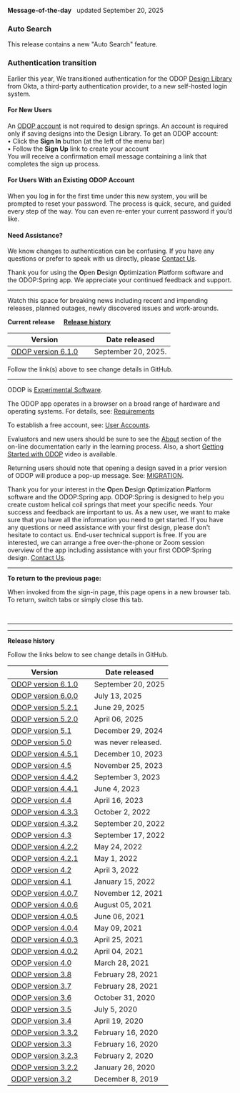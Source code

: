 **Message-of-the-day** &nbsp; updated September 20, 2025  

### Auto Search
This release contains a new "Auto Search" feature. 

### Authentication transition 
Earlier this year, We transitioned authentication for the ODOP 
[Design Library](http://odop.springdesignsoftware.org/docs/Help/terminology.html#designLib) 
from Okta, a third-party authentication provider, to a new self-hosted login system.  
#### For New Users 
An [ODOP account](http://odop.springdesignsoftware.org/docs/About/userAccounts.html) is not required to design springs. 
An account is required only if saving designs into the Design Library. 
To get an ODOP account:  
• Click the **Sign In** button  (at the left of the menu bar)  
• Follow the **Sign Up** link to create your account  
You will receive a confirmation email message containing a link that completes the sign up process.  
#### For Users With an Existing ODOP Account
When you log in for the first time under this new system, you will be prompted to reset your password. 
The process is quick, secure, and guided every step of the way. 
You can even re-enter your current password if you’d like.  
#### Need Assistance? 
We know changes to authentication can be confusing. If you have any questions or prefer to speak with us directly, 
please [Contact Us](http://odop.springdesignsoftware.org/docs/About/ContactUs.html).  

Thank you for using the **O**pen **D**esign **O**ptimization **P**latform software and the ODOP:Spring app. 
We appreciate your continued feedback and support.  
___

Watch this space for breaking news 
including recent and impending releases, planned outages, newly discovered issues and work-arounds.  

**Current release** &nbsp; &nbsp; **[Release history](messageOfTheDay.html#RelHist)**

Version  | &nbsp; | Date released  
---      | ---    | ---  
[ODOP version 6.1.0](https://github.com/thegrumpys/odop/milestone/71?closed=1)   | &nbsp; | September 20, 2025.  

Follow the link(s) above to see change details in GitHub.  

___

ODOP is [Experimental Software](http://odop.springdesignsoftware.org/docs/About/experimental.html).  

The ODOP app operates in a browser on a broad range of hardware and operating systems. 
For details, see: [Requirements](http://odop.springdesignsoftware.org/docs/About/requirements.html) 

To establish a free account, see: [User Accounts](http://odop.springdesignsoftware.org/docs/About/userAccounts.html). 

Evaluators and new users should be sure to see the [About](http://odop.springdesignsoftware.org/docs/About/index.html) section 
of the on-line documentation early in the learning process. 
Also, a short [Getting Started with ODOP](https://www.youtube.com/watch?v=JS-8Z1Ct0aI) video is available.

Returning users should note that opening a design saved in a prior version of ODOP will produce a pop-up message.
See: [MIGRATION](http://odop.springdesignsoftware.org/docs/Help/terminology.html#migration). 

Thank you for your interest in the **O**pen **D**esign **O**ptimization **P**latform software and the ODOP:Spring app. 
ODOP:Spring is designed to help you create custom helical coil springs that meet your specific needs. 
Your success and feedback are important to us. 
As a new user, we want to make sure that you have all the information you need to get started. 
If you have any questions or need assistance with your first design, please don't hesitate to contact us. 
End-user technical support is free. 
If you are interested, we can arrange a free over-the-phone or Zoom session overview of the app including assistance with your first ODOP:Spring design.
[Contact Us](http://odop.springdesignsoftware.org/docs/About/ContactUs.html).   

___

**To return to the previous page:**  

When invoked from the sign-in page, 
this page opens in a new browser tab.
To return, switch tabs or simply close this tab.
 
 &nbsp;   
 
___

<a id="RelHist"></a>  
___

**Release history**  

Follow the links below to see change details in GitHub.  

Version  | &nbsp; | Date released  
---      | ---    | ---  
[ODOP version 6.1.0](https://github.com/thegrumpys/odop/milestone/71?closed=1) | &nbsp; | September 20, 2025  
[ODOP version 6.0.0](https://github.com/thegrumpys/odop/milestone/74?closed=1) | &nbsp; | July 13, 2025  
[ODOP version 5.2.1](https://github.com/thegrumpys/odop/milestone/76?closed=1) | &nbsp; | June 29, 2025  
[ODOP version 5.2.0](https://github.com/thegrumpys/odop/milestone/73?closed=1) | &nbsp; | April 06, 2025  
[ODOP version 5.1](https://github.com/thegrumpys/odop/milestone/75?closed=1)   | &nbsp; | December 29, 2024  
[ODOP version 5.0](https://github.com/thegrumpys/odop/milestone/58?closed=1)   | &nbsp; | was never released.  
[ODOP version 4.5.1](https://github.com/thegrumpys/odop/milestone/69?closed=1) | &nbsp; | December 10, 2023  
[ODOP version 4.5](https://github.com/thegrumpys/odop/milestone/67?closed=1)   | &nbsp; | November 25, 2023  
[ODOP version 4.4.2](https://github.com/thegrumpys/odop/milestone/66?closed=1) | &nbsp; | September 3, 2023  
[ODOP version 4.4.1](https://github.com/thegrumpys/odop/milestone/65?closed=1) | &nbsp; | June 4, 2023  
[ODOP version 4.4](https://github.com/thegrumpys/odop/milestone/64?closed=1)   | &nbsp; | April 16, 2023  
[ODOP version 4.3.3](https://github.com/thegrumpys/odop/milestone/62?closed=1) | &nbsp; | October 2, 2022  
[ODOP version 4.3.2](https://github.com/thegrumpys/odop/milestone/61?closed=1) | &nbsp; | September 20, 2022  
[ODOP version 4.3](https://github.com/thegrumpys/odop/milestone/54?closed=1)   | &nbsp; | September 17, 2022  
[ODOP version 4.2.2](https://github.com/thegrumpys/odop/milestone/57?closed=1) | &nbsp; | May 24, 2022  
[ODOP version 4.2.1](https://github.com/thegrumpys/odop/milestone/56?closed=1) | &nbsp; | May 1, 2022  
[ODOP version 4.2](https://github.com/thegrumpys/odop/milestone/55?closed=1)   | &nbsp; | April 3, 2022  
[ODOP version 4.1](https://github.com/thegrumpys/odop/milestone/37?closed=1)   | &nbsp; | January 15, 2022  
[ODOP version 4.0.7](https://github.com/thegrumpys/odop/milestone/51?closed=1) | &nbsp; | November 12, 2021  
[ODOP version 4.0.6](https://github.com/thegrumpys/odop/milestone/50?closed=1) | &nbsp; | August 05, 2021  
[ODOP version 4.0.5](https://github.com/thegrumpys/odop/milestone/49?closed=1) | &nbsp; | June 06, 2021  
[ODOP version 4.0.4](https://github.com/thegrumpys/odop/milestone/48?closed=1) | &nbsp; | May 09, 2021  
[ODOP version 4.0.3](https://github.com/thegrumpys/odop/milestone/47?closed=1) | &nbsp; | April 25, 2021  
[ODOP version 4.0.2](https://github.com/thegrumpys/odop/milestone/46?closed=1) | &nbsp; | April 04, 2021  
[ODOP version 4.0](https://github.com/thegrumpys/odop/milestone/40?closed=1)   | &nbsp; | March 28, 2021  
[ODOP version 3.8](https://github.com/thegrumpys/odop/milestone/39?closed=1)   | &nbsp; | February 28, 2021  
[ODOP version 3.7](https://github.com/thegrumpys/odop/milestone/38?closed=1)   | &nbsp; | February 28, 2021  
[ODOP version 3.6](https://github.com/thegrumpys/odop/milestone/36?closed=1)   | &nbsp; | October 31, 2020  
[ODOP version 3.5](https://github.com/thegrumpys/odop/milestone/33?closed=1)   | &nbsp; | July 5, 2020  
[ODOP version 3.4](https://github.com/thegrumpys/odop/milestone/34?closed=1)   | &nbsp; | April 19, 2020  
[ODOP version 3.3.2](https://github.com/thegrumpys/odop/milestone/35?closed=1) | &nbsp; | February 16, 2020  
[ODOP version 3.3](https://github.com/thegrumpys/odop/milestone/32?closed=1)   | &nbsp; | February 16, 2020  
[ODOP version 3.2.3](https://github.com/thegrumpys/odop/milestone/31?closed=1) | &nbsp; | February 2, 2020  
[ODOP version 3.2.2](https://github.com/thegrumpys/odop/milestone/30?closed=1) | &nbsp; | January 26, 2020  
[ODOP version 3.2](https://github.com/thegrumpys/odop/milestone/25?closed=1)   | &nbsp; | December 8, 2019  

<!---
Comment
A "preview" of the next ODOP release (version 4.4) is now available. 
Your feedback would be greatly appreciated. 
 [Contact Us](http://odop.springdesignsoftware.org/docs/About/ContactUs.html) for access. 
 -->
 